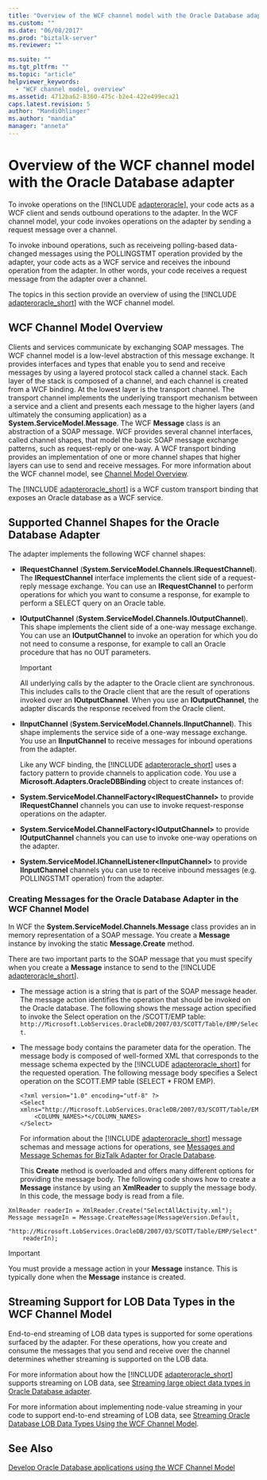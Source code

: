 ```yaml
---
title: "Overview of the WCF channel model with the Oracle Database adapter | Microsoft Docs"
ms.custom: ""
ms.date: "06/08/2017"
ms.prod: "biztalk-server"
ms.reviewer: ""

ms.suite: ""
ms.tgt_pltfrm: ""
ms.topic: "article"
helpviewer_keywords: 
  - "WCF channel model, overview"
ms.assetid: 4712ba62-8360-475c-b2e4-422e499eca21
caps.latest.revision: 5
author: "MandiOhlinger"
ms.author: "mandia"
manager: "anneta"
---
```

# Overview of the WCF channel model with the Oracle Database adapter
To invoke operations on the [!INCLUDE [adapteroracle](../../includes/adapteroracle-md.md)], your code acts as a WCF client and sends outbound operations to the adapter. In the WCF channel model, your code invokes operations on the adapter by sending a request message over a channel.  
  
 To invoke inbound operations, such as receiveing polling-based data-changed messages using the POLLINGSTMT operation provided by the adapter, your code acts as a WCF service and receives the inbound operation from the adapter. In other words, your code receives a request message from the adapter over a channel.  
  
 The topics in this section provide an overview of using the [!INCLUDE [adapteroracle_short](../../includes/adapteroracle-short-md.md)] with the WCF channel model.  
  
## WCF Channel Model Overview  
 Clients and services communicate by exchanging SOAP messages. The WCF channel model is a low-level abstraction of this message exchange. It provides interfaces and types that enable you to send and receive messages by using a layered protocol stack called a channel stack. Each layer of the stack is composed of a channel, and each channel is created from a WCF binding. At the lowest layer is the transport channel. The transport channel implements the underlying transport mechanism between a service and a client and presents each message to the higher layers (and ultimately the consuming application) as a **System.ServiceModel.Message**. The WCF **Message** class is an abstraction of a SOAP message. WCF provides several channel interfaces, called channel shapes, that model the basic SOAP message exchange patterns, such as request-reply or one-way. A WCF transport binding provides an implementation of one or more channel shapes that higher layers can use to send and receive messages. For more information about the WCF channel model, see [Channel Model Overview](https://msdn.microsoft.com/library/ms729840.aspx).   
  
 The [!INCLUDE [adapteroracle_short](../../includes/adapteroracle-short-md.md)] is a WCF custom transport binding that exposes an Oracle database as a WCF service.  
  
## Supported Channel Shapes for the Oracle Database Adapter  
 The adapter implements the following WCF channel shapes:  
  
- **IRequestChannel** (**System.ServiceModel.Channels.IRequestChannel**). The **IRequestChannel** interface implements the client side of a request-reply message exchange. You can use an **IRequestChannel** to perform operations for which you want to consume a response, for example to perform a SELECT query on an Oracle table.  
  
- **IOutputChannel** (**System.ServiceModel.Channels.IOutputChannel**). This shape implements the client side of a one-way message exchange. You can use an **IOutputChannel** to invoke an operation for which you do not need to consume a response, for example to call an Oracle procedure that has no OUT parameters.  
  
  > [!IMPORTANT]
  >  All underlying calls by the adapter to the Oracle client are synchronous. This includes calls to the Oracle client that are the result of operations invoked over an **IOutputChannel**. When you use an **IOutputChannel**, the adapter discards the response received from the Oracle client.  
  
- **IInputChannel** (**System.ServiceModel.Channels.IInputChannel**). This shape implements the service side of a one-way message exchange. You use an **IInputChannel** to receive messages for inbound operations from the adapter.  
  
  Like any WCF binding, the [!INCLUDE [adapteroracle_short](../../includes/adapteroracle-short-md.md)] uses a factory pattern to provide channels to application code. You use a <strong>Microsoft.Adapters.OracleDBBinding</strong> object to create instances of:  
  
- **System.ServiceModel.ChannelFactory\<IRequestChannel\>** to provide **IRequestChannel** channels you can use to invoke request-response operations on the adapter.  
  
- **System.ServiceModel.ChannelFactory\<IOutputChannel\>** to provide **IOutputChannel** channels you can use to invoke one-way operations on the adapter.  
  
- **System.ServiceModel.IChannelListener\<IInputChannel\>** to provide **IInputChannel** channels you can use to receive inbound messages (e.g. POLLINGSTMT operation) from the adapter.  
  
### Creating Messages for the Oracle Database Adapter in the WCF Channel Model  
 In WCF the **System.ServiceModel.Channels.Message** class provides an in memory representation of a SOAP message. You create a **Message** instance by invoking the static **Message.Create** method.  
  
 There are two important parts to the SOAP message that you must specify when you create a <strong>Message</strong> instance to send to the [!INCLUDE [adapteroracle_short](../../includes/adapteroracle-short-md.md)].  
  
- The message action is a string that is part of the SOAP message header. The message action identifies the operation that should be invoked on the Oracle database. The following shows the message action specified to invoke the Select operation on the /SCOTT/EMP table: `http://Microsoft.LobServices.OracleDB/2007/03/SCOTT/Table/EMP/Select`.  
  
- The message body contains the parameter data for the operation. The message body is composed of well-formed XML that corresponds to the message schema expected by the [!INCLUDE [adapteroracle_short](../../includes/adapteroracle-short-md.md)] for the requested operation. The following message body specifies a Select operation on the SCOTT.EMP table (SELECT * FROM EMP).  
  
  ```  
  <?xml version="1.0" encoding="utf-8" ?>  
  <Select xmlns="http://Microsoft.LobServices.OracleDB/2007/03/SCOTT/Table/EMP">  
      <COLUMN_NAMES>*</COLUMN_NAMES>  
  </Select>  
  ```  
  
  For information about the [!INCLUDE [adapteroracle_short](../../includes/adapteroracle-short-md.md)] message schemas and message actions for operations, see [Messages and Message Schemas for BizTalk Adapter for Oracle Database](../../adapters-and-accelerators/adapter-oracle-database/messages-and-message-schemas-for-biztalk-adapter-for-oracle-database.md).  
  
  This **Create** method is overloaded and offers many different options for providing the message body. The following code shows how to create a **Message** instance by using an **XmlReader** to supply the message body. In this code, the message body is read from a file.  
  
```  
XmlReader readerIn = XmlReader.Create("SelectAllActivity.xml");  
Message messageIn = Message.CreateMessage(MessageVersion.Default,  
    "http://Microsoft.LobServices.OracleDB/2007/03/SCOTT/Table/EMP/Select",  
    readerIn);  
```  
  
> [!IMPORTANT]
>  You must provide a message action in your **Message** instance. This is typically done when the **Message** instance is created.  
  
## Streaming Support for LOB Data Types in the WCF Channel Model  
 End-to-end streaming of LOB data types is supported for some operations surfaced by the adapter. For these operations, how you create and consume the messages that you send and receive over the channel determines whether streaming is supported on the LOB data.  
  
 For more information about how the [!INCLUDE [adapteroracle_short](../../includes/adapteroracle-short-md.md)] supports streaming on LOB data, see [Streaming large object data types in Oracle Database adapter](../../adapters-and-accelerators/adapter-oracle-database/streaming-large-object-data-types-in-oracle-database-adapter.md).  
  
 For more information about implementing node-value streaming in your code to support end-to-end streaming of LOB data, see [Streaming Oracle Database LOB Data Types Using the WCF Channel Model](../../adapters-and-accelerators/adapter-oracle-database/streaming-oracle-database-lob-data-types-using-the-wcf-channel-model.md).  
  
## See Also  
 [Develop Oracle Database applications using the WCF Channel Model](../../adapters-and-accelerators/adapter-oracle-database/develop-oracle-database-applications-using-the-wcf-channel-model.md)